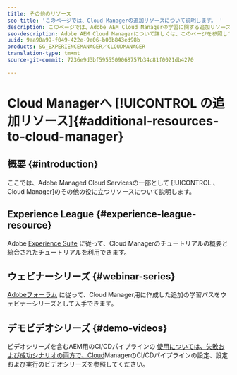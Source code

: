 ```yaml
---
title: その他のリソース
seo-title: 'このページでは、Cloud Managerの追加リソースについて説明します。 '
description: このページでは、Adobe AEM Cloud Managerの学習に関する追加リソースを紹介します。
seo-description: Adobe AEM Cloud Managerについて詳しくは、このページを参照してください。
uuid: 9aa90a99-f049-422e-9e06-b00b843ed98b
products: SG_EXPERIENCEMANAGER／CLOUDMANAGER
translation-type: tm+mt
source-git-commit: 7236e9d3bf5955509068757b34c81f0021db4270

---
```



# Cloud Managerへ [!UICONTROL の追加リソース]{#additional-resources-to-cloud-manager}

## 概要 {#introduction}

ここでは、Adobe Managed Cloud Servicesの一部として [!UICONTROL 、Cloud Manager]のその他の役に立つリソースについて説明します。

## Experience League {#experience-league-resource}

Adobe [Experience Suite](https://expleague.azureedge.net/labs/L722/index.html) に従って、Cloud Managerのチュートリアルの概要と統合されたチュートリアルを利用できます。

## ウェビナーシリーズ {#webinar-series}

[Adobeフォーラム](https://forums.adobe.com/message/11061595) に従って、Cloud Manager用に作成した追加の学習パスをウェビナーシリーズとして入手できます。

## デモビデオシリーズ {#demo-videos}

ビデオシリーズを含むAEM用のCI/CDパイプラインの [使用については、失敗および成功シナリオの両方で、Cloud](https://helpx.adobe.com/experience-manager/kt/platform-repository/using/cloud-manager-cicd-pipeline-feature-video-use.html)ManagerのCI/CDパイプラインの設定、設定および実行のビデオシリーズを参照してください。